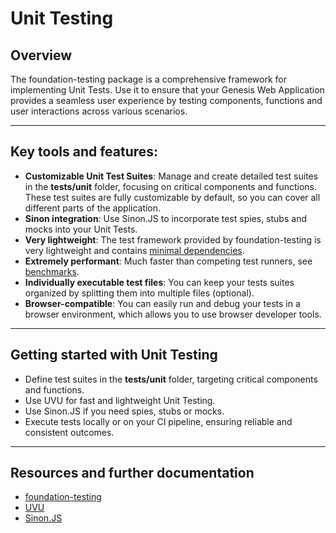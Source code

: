 # Unit Testing

## Overview

The foundation-testing package is a comprehensive framework for implementing Unit Tests. Use it to ensure that your Genesis Web Application provides a seamless user experience by testing components, functions and user interactions across various scenarios.

---

## Key tools and features:

- **Customizable Unit Test Suites**: Manage and create detailed test suites in the **tests/unit** folder, focusing on critical components and functions. These test suites are fully customizable by default, so you can cover all different parts of the application.
- **Sinon integration**: Use Sinon.JS to incorporate test spies, stubs and mocks into your Unit Tests.
- **Very lightweight**: The test framework provided by foundation-testing is very lightweight and contains [minimal dependencies](https://npm.anvaka.com/#/view/2d/uvu).
- **Extremely performant**: Much faster than competing test runners, see [benchmarks](https://github.com/lukeed/uvu/tree/master#benchmarks).
- **Individually executable test files**: You can keep your tests suites organized by splitting them into multiple files (optional).
- **Browser-compatible**: You can easily run and debug your tests in a browser environment, which allows you to use browser developer tools.

---

## Getting started with Unit Testing

- Define test suites in the **tests/unit** folder, targeting critical components and functions.
- Use UVU for fast and lightweight Unit Testing.
- Use Sinon.JS if you need spies, stubs or mocks.
- Execute tests locally or on your CI pipeline, ensuring reliable and consistent outcomes.

---

## Resources and further documentation

- [foundation-testing](https://www.npmjs.com/package/@genesislcap/foundation-testing)
- [UVU](https://github.com/lukeed/uvu)
- [Sinon.JS](https://sinonjs.org/releases/v18/)
